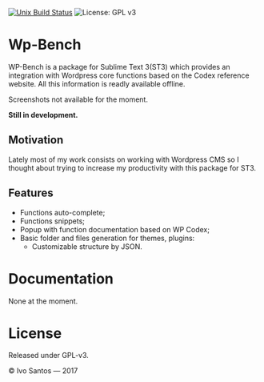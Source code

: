 [![Unix Build Status][travis-image]][travis-link]
![License: GPL v3][license-image]

# Wp-Bench
WP-Bench is a package for Sublime Text 3(ST3) which provides an integration with Wordpress core functions based on the Codex reference website. All this information is readly available offline.

Screenshots not available for the moment.

**Still in development.**

## Motivation

Lately most of my work consists on working with Wordpress CMS so I thought about trying to increase my productivity with this package for ST3.


## Features

- Functions auto-complete;
- Functions snippets;
- Popup with function documentation based on WP Codex;
- Basic folder and files generation for themes, plugins:
  - Customizable structure by JSON.

# Documentation

None at the moment.

# License
Released under GPL-v3.

© Ivo Santos — 2017

[travis-image]: https://img.shields.io/travis/psiico/WP-Bench/master.svg
[travis-link]: https://travis-ci.org/psiico/WP-Bench
[license-image]:https://img.shields.io/badge/License-GPL%20v2-blue.svg
